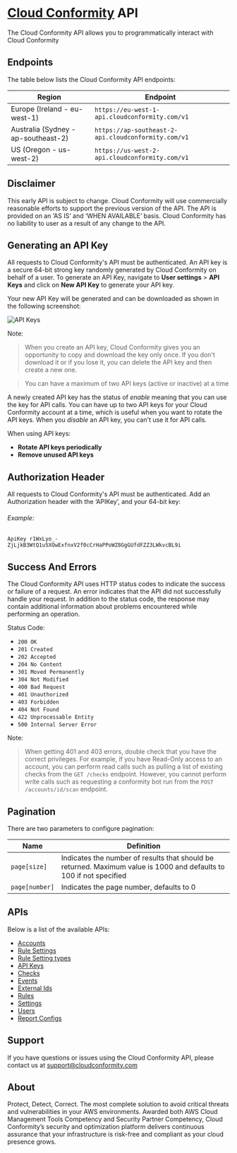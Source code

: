 # [Cloud Conformity](https://www.cloudconformity.com/?utm_source=github) API

The Cloud Conformity API allows you to programmatically interact with Cloud Conformity

## Endpoints

The table below lists the Cloud Conformity API endpoints:


| Region  | Endpoint |
| ------------- | ------------- |
| Europe (Ireland - eu-west-1)  | `https://eu-west-1-api.cloudconformity.com/v1` |
| Australia (Sydney - ap-southeast-2)  | `https://ap-southeast-2-api.cloudconformity.com/v1`  |
| US (Oregon - us-west-2)  |  `https://us-west-2-api.cloudconformity.com/v1` |


## Disclaimer
This early API is subject to change. Cloud Conformity will use commercially reasonable efforts to support the previous version of the API. 
The API is provided on an ‘AS IS’ and ‘WHEN AVAILABLE’ basis.  Cloud Conformity has no liability to user as a result of any change to the API. 

## Generating an API Key
All requests to Cloud Conformity's API must be authenticated.  An API key is a secure 64-bit strong key randomly generated by Cloud Conformity on behalf of a user.
To generate an API Key, navigate to __User settings__ >  __API Keys__ and click on __New API Key__ to generate your API key. 

Your new API Key will be generated and can be downloaded as shown in the following screenshot:

![API Keys](images/APIKeys.png)

Note: 
> When you create an API key, Cloud Conformity gives you an opportunity to copy and download the key only once. If you don't download it or if you lose it, you can delete the API key and then create a new one.

> You can have a maximum of two API keys (active or inactive) at a time

A newly created API key has the status of _enable_ meaning that you can use the key for API calls. You can have up to two API keys for your Cloud Conformity account at a time, which is useful when you want to rotate the API keys. When you _disable_ an API key, you can't use it for API calls.

When using API keys:

- __Rotate API keys periodically__
- __Remove unused API keys__

## Authorization Header
All requests to Cloud Conformity's API must be authenticated. 
Add an Authorization header with the ‘APIKey’, and your 64-bit key:

###### Example:
`ApiKey r1WxLyo_-ZjLjkB3WtQ1u5XOwExfnxV2f0cCrHaPPoWZ8GgGUfdFZZ3LWkvcBL9i`


## Success And Errors
The Cloud Conformity API uses HTTP status codes to indicate the success or failure of a request. An error indicates that the API did not successfully handle your request. In addition to the status code, the response may contain additional information about problems encountered while performing an operation.

Status Code: 

* `200 OK`
* `201 Created`
* `202 Accepted`
* `204 No Content`
* `301 Moved Permanently`
* `304 Not Modified`
* `400 Bad Request`
* `401 Unauthorized`
* `403 Forbidden`
* `404 Not Found`
* `422 Unprocessable Entity`
* `500 Internal Server Error`

Note: 
> When getting 401 and 403 errors, double check that you have the correct privileges. For example, if you have Read-Only access to an account, you can perform read calls such as pulling a list of existing checks from the `GET /checks` endpoint. However, you cannot perform write calls such as requesting a conformity bot run from the `POST /accounts/id/scan` endpoint.

## Pagination 
There are two parameters to configure pagination: 


| Name  | Definition |
| ------------- | ------------- |
| `page[size]`  | Indicates the number of results that should be returned. Maximum value is 1000 and defaults to 100 if not specified |
| `page[number]`  | Indicates the page number, defaults to 0  |


## APIs
Below is a list of the available APIs: 

- [Accounts](./Accounts.md)
- [Rule Settings](./Accounts.md#get-rule-settings)
- [Rule Setting types](./RuleSettings.md#extra-setting-types)
- [API Keys](./APIKeys.md)
- [Checks](./Checks.md)
- [Events](./Events.md)
- [External Ids](./ExternalId.md)
- [Rules](./Rules.md)
- [Settings](./Settings.md)
- [Users](./Users.md)
- [Report Configs](./ReportConfigs.md)

## Support

If you have questions or issues using the Cloud Conformity API, please contact us at support@cloudconformity.com

## About

Protect, Detect, Correct. The most complete solution to avoid critical threats and vulnerabilities in your AWS environments. Awarded both AWS Cloud Management Tools Competency and Security Partner Competency, Cloud Conformity’s security and optimization platform delivers continuous assurance that your infrastructure is risk-free and compliant as your cloud presence grows.
